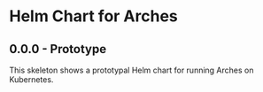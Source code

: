 # Helm Chart for Arches

## 0.0.0 - Prototype

This skeleton shows a prototypal Helm chart for running
Arches on Kubernetes.
